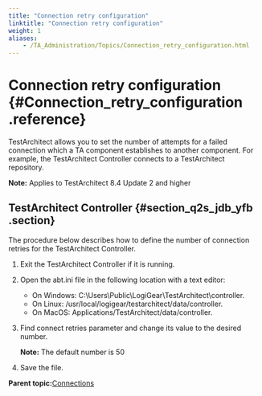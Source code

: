 ```yaml
--- 
title: "Connection retry configuration"
linktitle: "Connection retry configuration"
weight: 1
aliases: 
    - /TA_Administration/Topics/Connection_retry_configuration.html
---
```

# Connection retry configuration {#Connection_retry_configuration .reference}

TestArchitect allows you to set the number of attempts for a failed connection which a TA component establishes to another component. For example, the TestArchitect Controller connects to a TestArchitect repository.

**Note:** Applies to TestArchitect 8.4 Update 2 and higher

## TestArchitect Controller {#section_q2s_jdb_yfb .section}

The procedure below describes how to define the number of connection retries for the TestArchitect Controller.

1.  Exit the TestArchitect Controller if it is running.
2.  Open the abt.ini file in the following location with a text editor:
    -   On Windows: C:\\Users\\Public\\LogiGear\\TestArchitect\\controller.
    -   On Linux: /usr/local/logigear/testarchitect/data/controller.
    -   On MacOS: Applications/TestArchitect/data/controller.
3.  Find connect retries parameter and change its value to the desired number.

    **Note:** The default number is 50

4.  Save the file.

**Parent topic:**[Connections](../../TA_Administration/Topics/Connections.html)

